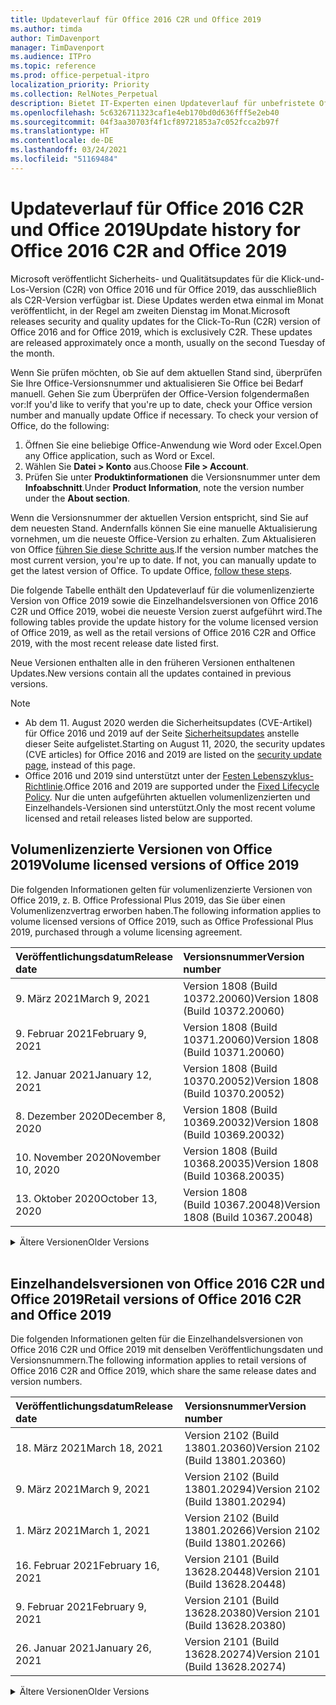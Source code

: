 ```yaml
---
title: Updateverlauf für Office 2016 C2R und Office 2019
ms.author: timda
author: TimDavenport
manager: TimDavenport
ms.audience: ITPro
ms.topic: reference
ms.prod: office-perpetual-itpro
localization_priority: Priority
ms.collection: RelNotes_Perpetual
description: Bietet IT-Experten einen Updateverlauf für unbefristete Office 2016- und 2019-Versionen, die Klick-und-Los (C2R) verwenden.
ms.openlocfilehash: 5c6326711323caf1e4eb170bd0d636fff5e2eb40
ms.sourcegitcommit: 04f3aa30703f4f1cf89721853a7c052fcca2b97f
ms.translationtype: HT
ms.contentlocale: de-DE
ms.lasthandoff: 03/24/2021
ms.locfileid: "51169484"
---
```

# <a name="update-history-for-office-2016-c2r-and-office-2019"></a><span data-ttu-id="b122c-103">Updateverlauf für Office 2016 C2R und Office 2019</span><span class="sxs-lookup"><span data-stu-id="b122c-103">Update history for Office 2016 C2R and Office 2019</span></span>

<span data-ttu-id="b122c-p101">Microsoft veröffentlicht Sicherheits- und Qualitätsupdates für die Klick-und-Los-Version (C2R) von Office 2016 und für Office 2019, das ausschließlich als C2R-Version verfügbar ist. Diese Updates werden etwa einmal im Monat veröffentlicht, in der Regel am zweiten Dienstag im Monat.</span><span class="sxs-lookup"><span data-stu-id="b122c-p101">Microsoft releases security and quality updates for the Click-To-Run (C2R) version of Office 2016 and for Office 2019, which is exclusively C2R. These updates are released approximately once a month, usually on the second Tuesday of the month.</span></span>

<span data-ttu-id="b122c-p102">Wenn Sie prüfen möchten, ob Sie auf dem aktuellen Stand sind, überprüfen Sie Ihre Office-Versionsnummer und aktualisieren Sie Office bei Bedarf manuell. Gehen Sie zum Überprüfen der Office-Version folgendermaßen vor:</span><span class="sxs-lookup"><span data-stu-id="b122c-p102">If you'd like to verify that you're up to date, check your Office version number and manually update Office if necessary. To check your version of Office, do the following:</span></span>

  1.    <span data-ttu-id="b122c-108">Öffnen Sie eine beliebige Office-Anwendung wie Word oder Excel.</span><span class="sxs-lookup"><span data-stu-id="b122c-108">Open any Office application, such as Word or Excel.</span></span>
  2.    <span data-ttu-id="b122c-109">Wählen Sie **Datei > Konto** aus.</span><span class="sxs-lookup"><span data-stu-id="b122c-109">Choose **File > Account**.</span></span>
  3.    <span data-ttu-id="b122c-110">Prüfen Sie unter **Produktinformationen** die Versionsnummer unter dem **Infoabschnitt**.</span><span class="sxs-lookup"><span data-stu-id="b122c-110">Under **Product Information**, note the version number under the **About section**.</span></span>

<span data-ttu-id="b122c-p103">Wenn die Versionsnummer der aktuellen Version entspricht, sind Sie auf dem neuesten Stand. Andernfalls können Sie eine manuelle Aktualisierung vornehmen, um die neueste Office-Version zu erhalten. Zum Aktualisieren von Office [führen Sie diese Schritte aus](https://support.office.com/article/2ab296f3-7f03-43a2-8e50-46de917611c5).</span><span class="sxs-lookup"><span data-stu-id="b122c-p103">If the version number matches the most current version, you're up to date. If not, you can manually update to get the latest version of Office. To update Office, [follow these steps](https://support.office.com/article/2ab296f3-7f03-43a2-8e50-46de917611c5).</span></span>


<span data-ttu-id="b122c-114">Die folgende Tabelle enthält den Updateverlauf für die volumenlizenzierte Version von Office 2019 sowie die Einzelhandelsversionen von Office 2016 C2R und Office 2019, wobei die neueste Version zuerst aufgeführt wird.</span><span class="sxs-lookup"><span data-stu-id="b122c-114">The following tables provide the update history for the volume licensed version of Office 2019, as well as the retail versions of Office 2016 C2R and Office 2019, with the most recent release date listed first.</span></span>

<span data-ttu-id="b122c-115">Neue Versionen enthalten alle in den früheren Versionen enthaltenen Updates.</span><span class="sxs-lookup"><span data-stu-id="b122c-115">New versions contain all the updates contained in previous versions.</span></span>


 > [!NOTE]
> - <span data-ttu-id="b122c-116">Ab dem 11. August 2020 werden die Sicherheitsupdates (CVE-Artikel) für Office 2016 und 2019 auf der Seite [Sicherheitsupdates](./microsoft365-apps-security-updates.md) anstelle dieser Seite aufgelistet.</span><span class="sxs-lookup"><span data-stu-id="b122c-116">Starting on August 11, 2020, the security updates (CVE articles) for Office 2016 and 2019 are listed on the [security update page](./microsoft365-apps-security-updates.md), instead of this page.</span></span> 
> - <span data-ttu-id="b122c-117">Office 2016 und 2019 sind unterstützt unter der [Festen Lebenszyklus-Richtlinie](/lifecycle/policies/fixed).</span><span class="sxs-lookup"><span data-stu-id="b122c-117">Office 2016 and 2019 are supported under the [Fixed Lifecycle Policy](/lifecycle/policies/fixed).</span></span> <span data-ttu-id="b122c-118">Nur die unten aufgeführten aktuellen volumenlizenzierten und Einzelhandels-Versionen sind unterstützt.</span><span class="sxs-lookup"><span data-stu-id="b122c-118">Only the most recent volume licensed and retail releases listed below are supported.</span></span>


## <a name="volume-licensed-versions-of-office-2019"></a><span data-ttu-id="b122c-119">Volumenlizenzierte Versionen von Office 2019</span><span class="sxs-lookup"><span data-stu-id="b122c-119">Volume licensed versions of Office 2019</span></span>
<span data-ttu-id="b122c-120">Die folgenden Informationen gelten für volumenlizenzierte Versionen von Office 2019, z. B. Office Professional Plus 2019, das Sie über einen Volumenlizenzvertrag erworben haben.</span><span class="sxs-lookup"><span data-stu-id="b122c-120">The following information applies to volume licensed versions of Office 2019, such as Office Professional Plus 2019, purchased through a volume licensing agreement.</span></span>

[//]: # (NICHT ENTFERNEN VL TABELLE START)


|<span data-ttu-id="b122c-122">**Veröffentlichungsdatum**</span><span class="sxs-lookup"><span data-stu-id="b122c-122">**Release date**</span></span>|<span data-ttu-id="b122c-123">**Versionsnummer**</span><span class="sxs-lookup"><span data-stu-id="b122c-123">**Version number**</span></span>|
|:-----|:-----|
|<span data-ttu-id="b122c-124">9. März 2021</span><span class="sxs-lookup"><span data-stu-id="b122c-124">March 9, 2021</span></span>|<span data-ttu-id="b122c-125">Version 1808 (Build 10372.20060)</span><span class="sxs-lookup"><span data-stu-id="b122c-125">Version 1808 (Build 10372.20060)</span></span>|
|<span data-ttu-id="b122c-126">9. Februar 2021</span><span class="sxs-lookup"><span data-stu-id="b122c-126">February 9, 2021</span></span>|<span data-ttu-id="b122c-127">Version 1808 (Build 10371.20060)</span><span class="sxs-lookup"><span data-stu-id="b122c-127">Version 1808 (Build 10371.20060)</span></span>|
|<span data-ttu-id="b122c-128">12. Januar 2021</span><span class="sxs-lookup"><span data-stu-id="b122c-128">January 12, 2021</span></span>|<span data-ttu-id="b122c-129">Version 1808 (Build 10370.20052)</span><span class="sxs-lookup"><span data-stu-id="b122c-129">Version 1808 (Build 10370.20052)</span></span>|
|<span data-ttu-id="b122c-130">8. Dezember 2020</span><span class="sxs-lookup"><span data-stu-id="b122c-130">December 8, 2020</span></span>|<span data-ttu-id="b122c-131">Version 1808 (Build 10369.20032)</span><span class="sxs-lookup"><span data-stu-id="b122c-131">Version 1808 (Build 10369.20032)</span></span>|
|<span data-ttu-id="b122c-132">10. November 2020</span><span class="sxs-lookup"><span data-stu-id="b122c-132">November 10, 2020</span></span>|<span data-ttu-id="b122c-133">Version 1808 (Build 10368.20035)</span><span class="sxs-lookup"><span data-stu-id="b122c-133">Version 1808 (Build 10368.20035)</span></span>|
|<span data-ttu-id="b122c-134">13. Oktober 2020</span><span class="sxs-lookup"><span data-stu-id="b122c-134">October 13, 2020</span></span>|<span data-ttu-id="b122c-135">Version 1808 (Build 10367.20048)</span><span class="sxs-lookup"><span data-stu-id="b122c-135">Version 1808 (Build 10367.20048)</span></span>|


[//]: # (NICHT ENTFERNEN VL TABELLE ENDE)

<details>
<summary><span data-ttu-id="b122c-137">Ältere Versionen</span><span class="sxs-lookup"><span data-stu-id="b122c-137">Older Versions</span></span></summary>
 

[//]: # (NICHT ENTFERNEN VL ALTE TABELLE START)


|<span data-ttu-id="b122c-139">**Veröffentlichungsdatum**</span><span class="sxs-lookup"><span data-stu-id="b122c-139">**Release date**</span></span>|<span data-ttu-id="b122c-140">**Versionsnummer**</span><span class="sxs-lookup"><span data-stu-id="b122c-140">**Version number**</span></span>|
|:-----|:-----|
|<span data-ttu-id="b122c-141">8. September 2020</span><span class="sxs-lookup"><span data-stu-id="b122c-141">September 8, 2020</span></span>|<span data-ttu-id="b122c-142">Version 1808 (Build 10366.20016)</span><span class="sxs-lookup"><span data-stu-id="b122c-142">Version 1808 (Build 10366.20016)</span></span>|
|<span data-ttu-id="b122c-143">11. August 2020</span><span class="sxs-lookup"><span data-stu-id="b122c-143">August 11, 2020</span></span>|<span data-ttu-id="b122c-144">Version 1808 (Build 10364.20059)</span><span class="sxs-lookup"><span data-stu-id="b122c-144">Version 1808 (Build 10364.20059)</span></span>|
|<span data-ttu-id="b122c-145">14. Juli 2020</span><span class="sxs-lookup"><span data-stu-id="b122c-145">July 14, 2020</span></span>   |<span data-ttu-id="b122c-146">Version 1808 (Build 10363.20015)</span><span class="sxs-lookup"><span data-stu-id="b122c-146">Version 1808 (Build 10363.20015)</span></span>  |
|<span data-ttu-id="b122c-147">9. Juni 2020</span><span class="sxs-lookup"><span data-stu-id="b122c-147">June 9, 2020</span></span>   |<span data-ttu-id="b122c-148">Version 1808 (Build 10361.20002)</span><span class="sxs-lookup"><span data-stu-id="b122c-148">Version 1808 (Build 10361.20002)</span></span>  |
|<span data-ttu-id="b122c-149">12. Mai 2020</span><span class="sxs-lookup"><span data-stu-id="b122c-149">May 12, 2020</span></span>   |<span data-ttu-id="b122c-150">Version 1808 (Build 10359.20023)</span><span class="sxs-lookup"><span data-stu-id="b122c-150">Version 1808 (Build 10359.20023)</span></span>  |
|<span data-ttu-id="b122c-151">14. April 2020</span><span class="sxs-lookup"><span data-stu-id="b122c-151">April 14, 2020</span></span>   |<span data-ttu-id="b122c-152">Version 1808 (Build 10358.20061)</span><span class="sxs-lookup"><span data-stu-id="b122c-152">Version 1808 (Build 10358.20061)</span></span>  |
|<span data-ttu-id="b122c-153">10. März 2020</span><span class="sxs-lookup"><span data-stu-id="b122c-153">March 10, 2020</span></span>   |<span data-ttu-id="b122c-154">Version 1808 (Build 10357.20081)</span><span class="sxs-lookup"><span data-stu-id="b122c-154">Version 1808 (Build 10357.20081)</span></span>  |
|<span data-ttu-id="b122c-155">11. Februar 2020</span><span class="sxs-lookup"><span data-stu-id="b122c-155">February 11, 2020</span></span>   |<span data-ttu-id="b122c-156">Version 1808 (Build 10356.20006)</span><span class="sxs-lookup"><span data-stu-id="b122c-156">Version 1808 (Build 10356.20006)</span></span>  |


[//]: # (NICHT ENTFERNEN VL ALTE TABELLE ENDE)

</details>


<br/>

## <a name="retail-versions-of-office-2016-c2r-and-office-2019"></a><span data-ttu-id="b122c-158">Einzelhandelsversionen von Office 2016 C2R und Office 2019</span><span class="sxs-lookup"><span data-stu-id="b122c-158">Retail versions of Office 2016 C2R and Office 2019</span></span>
<span data-ttu-id="b122c-159">Die folgenden Informationen gelten für die Einzelhandelsversionen von Office 2016 C2R und Office 2019 mit denselben Veröffentlichungsdaten und Versionsnummern.</span><span class="sxs-lookup"><span data-stu-id="b122c-159">The following information applies to retail versions of Office 2016 C2R and Office 2019, which share the same release dates and version numbers.</span></span>

[//]: # (NICHT ENTFERNEN EINZELHANDEL TABELLE START)


|<span data-ttu-id="b122c-161">**Veröffentlichungsdatum**</span><span class="sxs-lookup"><span data-stu-id="b122c-161">**Release date**</span></span>|<span data-ttu-id="b122c-162">**Versionsnummer**</span><span class="sxs-lookup"><span data-stu-id="b122c-162">**Version number**</span></span>|
|:-----|:-----|
|<span data-ttu-id="b122c-163">18. März 2021</span><span class="sxs-lookup"><span data-stu-id="b122c-163">March 18, 2021</span></span>|<span data-ttu-id="b122c-164">Version 2102 (Build 13801.20360)</span><span class="sxs-lookup"><span data-stu-id="b122c-164">Version 2102 (Build 13801.20360)</span></span>|
|<span data-ttu-id="b122c-165">9. März 2021</span><span class="sxs-lookup"><span data-stu-id="b122c-165">March 9, 2021</span></span>|<span data-ttu-id="b122c-166">Version 2102 (Build 13801.20294)</span><span class="sxs-lookup"><span data-stu-id="b122c-166">Version 2102 (Build 13801.20294)</span></span>|
|<span data-ttu-id="b122c-167">1. März 2021</span><span class="sxs-lookup"><span data-stu-id="b122c-167">March 1, 2021</span></span>|<span data-ttu-id="b122c-168">Version 2102 (Build 13801.20266)</span><span class="sxs-lookup"><span data-stu-id="b122c-168">Version 2102 (Build 13801.20266)</span></span>|
|<span data-ttu-id="b122c-169">16. Februar 2021</span><span class="sxs-lookup"><span data-stu-id="b122c-169">February 16, 2021</span></span>|<span data-ttu-id="b122c-170">Version 2101 (Build 13628.20448)</span><span class="sxs-lookup"><span data-stu-id="b122c-170">Version 2101 (Build 13628.20448)</span></span>|
|<span data-ttu-id="b122c-171">9. Februar 2021</span><span class="sxs-lookup"><span data-stu-id="b122c-171">February 9, 2021</span></span>|<span data-ttu-id="b122c-172">Version 2101 (Build 13628.20380)</span><span class="sxs-lookup"><span data-stu-id="b122c-172">Version 2101 (Build 13628.20380)</span></span>|
|<span data-ttu-id="b122c-173">26. Januar 2021</span><span class="sxs-lookup"><span data-stu-id="b122c-173">January 26, 2021</span></span>|<span data-ttu-id="b122c-174">Version 2101 (Build 13628.20274)</span><span class="sxs-lookup"><span data-stu-id="b122c-174">Version 2101 (Build 13628.20274)</span></span>|


[//]: # (NICHT ENTFERNEN EINZELHANDEL TABELLE ENDE)

<details>
<summary><span data-ttu-id="b122c-176">Ältere Versionen</span><span class="sxs-lookup"><span data-stu-id="b122c-176">Older Versions</span></span></summary>
 

[//]: # (NICHT ENTFERNEN EINZELHANDEL ALTE TABELLE START)


|<span data-ttu-id="b122c-178">**Veröffentlichungsdatum**</span><span class="sxs-lookup"><span data-stu-id="b122c-178">**Release date**</span></span>|<span data-ttu-id="b122c-179">**Versionsnummer**</span><span class="sxs-lookup"><span data-stu-id="b122c-179">**Version number**</span></span>|
|:-----|:-----|
|<span data-ttu-id="b122c-180">21. Januar 2021</span><span class="sxs-lookup"><span data-stu-id="b122c-180">January 21, 2021</span></span>|<span data-ttu-id="b122c-181">Version 2012 (Build 13530.20440)</span><span class="sxs-lookup"><span data-stu-id="b122c-181">Version 2012 (Build 13530.20440)</span></span>|
|<span data-ttu-id="b122c-182">12. Januar 2021</span><span class="sxs-lookup"><span data-stu-id="b122c-182">January 12, 2021</span></span>|<span data-ttu-id="b122c-183">Version 2012 (Build 13530.20376)</span><span class="sxs-lookup"><span data-stu-id="b122c-183">Version 2012 (Build 13530.20376)</span></span>|
|<span data-ttu-id="b122c-184">5. Januar 2021</span><span class="sxs-lookup"><span data-stu-id="b122c-184">January 5, 2021</span></span>|<span data-ttu-id="b122c-185">Version 2012 (Build 13530.20316)</span><span class="sxs-lookup"><span data-stu-id="b122c-185">Version 2012 (Build 13530.20316)</span></span>|
|<span data-ttu-id="b122c-186">21. Dezember 2020</span><span class="sxs-lookup"><span data-stu-id="b122c-186">December 21, 2020</span></span>|<span data-ttu-id="b122c-187">Version 2011 (Build 13426.20404)</span><span class="sxs-lookup"><span data-stu-id="b122c-187">Version 2011 (Build 13426.20404)</span></span>|
|<span data-ttu-id="b122c-188">8. Dezember 2020</span><span class="sxs-lookup"><span data-stu-id="b122c-188">December 8, 2020</span></span>|<span data-ttu-id="b122c-189">Version 2011 (Build 13426.20332)</span><span class="sxs-lookup"><span data-stu-id="b122c-189">Version 2011 (Build 13426.20332)</span></span>|
|<span data-ttu-id="b122c-190">2. Dezember 2020</span><span class="sxs-lookup"><span data-stu-id="b122c-190">December 2, 2020</span></span>|<span data-ttu-id="b122c-191">Version 2011 (Build 13426.20308)</span><span class="sxs-lookup"><span data-stu-id="b122c-191">Version 2011 (Build 13426.20308)</span></span>|
|<span data-ttu-id="b122c-192">30. November 2020</span><span class="sxs-lookup"><span data-stu-id="b122c-192">November 30, 2020</span></span>|<span data-ttu-id="b122c-193">Version 2011 (Build 13426.20294)</span><span class="sxs-lookup"><span data-stu-id="b122c-193">Version 2011 (Build 13426.20294)</span></span>|
|<span data-ttu-id="b122c-194">23. November 2020</span><span class="sxs-lookup"><span data-stu-id="b122c-194">November 23, 2020</span></span>|<span data-ttu-id="b122c-195">Version 2011 (Build 13426.20274)</span><span class="sxs-lookup"><span data-stu-id="b122c-195">Version 2011 (Build 13426.20274)</span></span>|
|<span data-ttu-id="b122c-196">17. November 2020</span><span class="sxs-lookup"><span data-stu-id="b122c-196">November 17, 2020</span></span>|<span data-ttu-id="b122c-197">Version 2010 (Build 13328.20408)</span><span class="sxs-lookup"><span data-stu-id="b122c-197">Version 2010 (Build 13328.20408)</span></span>|
|<span data-ttu-id="b122c-198">10. November 2020</span><span class="sxs-lookup"><span data-stu-id="b122c-198">November 10, 2020</span></span>|<span data-ttu-id="b122c-199">Version 2010 (Build 13328.20356)</span><span class="sxs-lookup"><span data-stu-id="b122c-199">Version 2010 (Build 13328.20356)</span></span>|
|<span data-ttu-id="b122c-200">27. Oktober 2020</span><span class="sxs-lookup"><span data-stu-id="b122c-200">October 27, 2020</span></span>|<span data-ttu-id="b122c-201">Version 2010 (Build 13328.20292)</span><span class="sxs-lookup"><span data-stu-id="b122c-201">Version 2010 (Build 13328.20292)</span></span>|
|<span data-ttu-id="b122c-202">21. Oktober 2020</span><span class="sxs-lookup"><span data-stu-id="b122c-202">October 21, 2020</span></span>|<span data-ttu-id="b122c-203">Version 2009 (Build 13231.20418)</span><span class="sxs-lookup"><span data-stu-id="b122c-203">Version 2009 (Build 13231.20418)</span></span>|
|<span data-ttu-id="b122c-204">13. Oktober 2020</span><span class="sxs-lookup"><span data-stu-id="b122c-204">October 13, 2020</span></span>|<span data-ttu-id="b122c-205">Version 2009 (Build 13231.20390)</span><span class="sxs-lookup"><span data-stu-id="b122c-205">Version 2009 (Build 13231.20390)</span></span>|
|<span data-ttu-id="b122c-206">8. Oktober 2020</span><span class="sxs-lookup"><span data-stu-id="b122c-206">October 8, 2020</span></span>|<span data-ttu-id="b122c-207">Version 2009 (Build 13231.20368)</span><span class="sxs-lookup"><span data-stu-id="b122c-207">Version 2009 (Build 13231.20368)</span></span>|
|<span data-ttu-id="b122c-208">28. September 2020</span><span class="sxs-lookup"><span data-stu-id="b122c-208">September 28, 2020</span></span>|<span data-ttu-id="b122c-209">Version 2009 (Build 13231.20262)</span><span class="sxs-lookup"><span data-stu-id="b122c-209">Version 2009 (Build 13231.20262)</span></span>|
|<span data-ttu-id="b122c-210">22. September 2020</span><span class="sxs-lookup"><span data-stu-id="b122c-210">September 22, 2020</span></span>|<span data-ttu-id="b122c-211">Version 2008 (Build 13127.20508)</span><span class="sxs-lookup"><span data-stu-id="b122c-211">Version 2008 (Build 13127.20508)</span></span>|
|<span data-ttu-id="b122c-212">9. September 2020</span><span class="sxs-lookup"><span data-stu-id="b122c-212">September 9, 2020</span></span>|<span data-ttu-id="b122c-213">Version 2008 (Build 13127.20408)</span><span class="sxs-lookup"><span data-stu-id="b122c-213">Version 2008 (Build 13127.20408)</span></span>|
|<span data-ttu-id="b122c-214">31. August 2020</span><span class="sxs-lookup"><span data-stu-id="b122c-214">August 31, 2020</span></span>|<span data-ttu-id="b122c-215">Version 2008 (Build 13127.20296)</span><span class="sxs-lookup"><span data-stu-id="b122c-215">Version 2008 (Build 13127.20296)</span></span>|
|<span data-ttu-id="b122c-216">25. August 2020</span><span class="sxs-lookup"><span data-stu-id="b122c-216">August 25, 2020</span></span>|<span data-ttu-id="b122c-217">Version 2007 (Build 13029.20460)</span><span class="sxs-lookup"><span data-stu-id="b122c-217">Version 2007 (Build 13029.20460)</span></span>|
|<span data-ttu-id="b122c-218">11. August 2020</span><span class="sxs-lookup"><span data-stu-id="b122c-218">August 11, 2020</span></span>|<span data-ttu-id="b122c-219">Version 2007 (Build 13029.20344)</span><span class="sxs-lookup"><span data-stu-id="b122c-219">Version 2007 (Build 13029.20344)</span></span>|
|<span data-ttu-id="b122c-220">30. Juli 2020</span><span class="sxs-lookup"><span data-stu-id="b122c-220">July 30, 2020</span></span>|<span data-ttu-id="b122c-221">Version 2007 (Build 13029.20308)</span><span class="sxs-lookup"><span data-stu-id="b122c-221">Version 2007 (Build 13029.20308)</span></span>  |
|<span data-ttu-id="b122c-222">28. Juli 2020</span><span class="sxs-lookup"><span data-stu-id="b122c-222">July 28, 2020</span></span>|<span data-ttu-id="b122c-223">Version 2006 (Build 13001.20498)</span><span class="sxs-lookup"><span data-stu-id="b122c-223">Version 2006 (Build 13001.20498)</span></span>  |
|<span data-ttu-id="b122c-224">14. Juli 2020</span><span class="sxs-lookup"><span data-stu-id="b122c-224">July 14, 2020</span></span>|<span data-ttu-id="b122c-225">Version 2006 (Build 13001.20384)</span><span class="sxs-lookup"><span data-stu-id="b122c-225">Version 2006 (Build 13001.20384)</span></span>  |
|<span data-ttu-id="b122c-226">30. Juni 2020</span><span class="sxs-lookup"><span data-stu-id="b122c-226">June 30, 2020</span></span>|<span data-ttu-id="b122c-227">Version 2006 (Build 13001.20266)</span><span class="sxs-lookup"><span data-stu-id="b122c-227">Version 2006 (Build 13001.20266)</span></span>  |
|<span data-ttu-id="b122c-228">24. Juni 2020</span><span class="sxs-lookup"><span data-stu-id="b122c-228">June 24, 2020</span></span>|<span data-ttu-id="b122c-229">Version 2005 (Build 12827.20470)</span><span class="sxs-lookup"><span data-stu-id="b122c-229">Version 2005 (Build 12827.20470)</span></span>  |
|<span data-ttu-id="b122c-230">9. Juni 2020</span><span class="sxs-lookup"><span data-stu-id="b122c-230">June 9, 2020</span></span>|<span data-ttu-id="b122c-231">Version 2005 (Build 12827.20336)</span><span class="sxs-lookup"><span data-stu-id="b122c-231">Version 2005 (Build 12827.20336)</span></span>  |
|<span data-ttu-id="b122c-232">2. Juni 2020</span><span class="sxs-lookup"><span data-stu-id="b122c-232">June 2, 2020</span></span>|<span data-ttu-id="b122c-233">Version 2005 (Build 12827.20268)</span><span class="sxs-lookup"><span data-stu-id="b122c-233">Version 2005 (Build 12827.20268)</span></span>  |
|<span data-ttu-id="b122c-234">21. Mai 2020</span><span class="sxs-lookup"><span data-stu-id="b122c-234">May 21, 2020</span></span>|<span data-ttu-id="b122c-235">Version 2004 (Build 12730.20352)</span><span class="sxs-lookup"><span data-stu-id="b122c-235">Version 2004 (Build 12730.20352)</span></span>  |
|<span data-ttu-id="b122c-236">12. Mai 2020</span><span class="sxs-lookup"><span data-stu-id="b122c-236">May 12, 2020</span></span>|<span data-ttu-id="b122c-237">Version 2004 (Build 12730.20270)</span><span class="sxs-lookup"><span data-stu-id="b122c-237">Version 2004 (Build 12730.20270)</span></span>  |
|<span data-ttu-id="b122c-238">4. Mai 2020</span><span class="sxs-lookup"><span data-stu-id="b122c-238">May 4, 2020</span></span>|<span data-ttu-id="b122c-239">Version 2004 (Build 12730.20250)</span><span class="sxs-lookup"><span data-stu-id="b122c-239">Version 2004 (Build 12730.20250)</span></span>  |
|<span data-ttu-id="b122c-240">29. April 2020</span><span class="sxs-lookup"><span data-stu-id="b122c-240">April 29, 2020</span></span>|<span data-ttu-id="b122c-241">Version 2004 (Build 12730.20236)</span><span class="sxs-lookup"><span data-stu-id="b122c-241">Version 2004 (Build 12730.20236)</span></span>  |
|<span data-ttu-id="b122c-242">15. April 2020</span><span class="sxs-lookup"><span data-stu-id="b122c-242">April 15, 2020</span></span>|<span data-ttu-id="b122c-243">Version 2003 (Build 12624.20466)</span><span class="sxs-lookup"><span data-stu-id="b122c-243">Version 2003 (Build 12624.20466)</span></span>  |
|<span data-ttu-id="b122c-244">14. April 2020</span><span class="sxs-lookup"><span data-stu-id="b122c-244">April 14, 2020</span></span>|<span data-ttu-id="b122c-245">Version 2003 (Build 12624.20442)</span><span class="sxs-lookup"><span data-stu-id="b122c-245">Version 2003 (Build 12624.20442)</span></span>  |
|<span data-ttu-id="b122c-246">31. März 2020</span><span class="sxs-lookup"><span data-stu-id="b122c-246">March 31, 2020</span></span>|<span data-ttu-id="b122c-247">Version 2003 (Build 12624.20382)</span><span class="sxs-lookup"><span data-stu-id="b122c-247">Version 2003 (Build 12624.20382)</span></span>  |
|<span data-ttu-id="b122c-248">25. März 2020</span><span class="sxs-lookup"><span data-stu-id="b122c-248">March 25, 2020</span></span>|<span data-ttu-id="b122c-249">Version 2003 (Build 12624.20320)</span><span class="sxs-lookup"><span data-stu-id="b122c-249">Version 2003 (Build 12624.20320)</span></span>  |
|<span data-ttu-id="b122c-250">10. März 2020</span><span class="sxs-lookup"><span data-stu-id="b122c-250">March 10, 2020</span></span>|<span data-ttu-id="b122c-251">Version 2002 (Build 12527.20278)</span><span class="sxs-lookup"><span data-stu-id="b122c-251">Version 2002 (Build 12527.20278)</span></span>  |
|<span data-ttu-id="b122c-252">1. März 2020</span><span class="sxs-lookup"><span data-stu-id="b122c-252">March 1, 2020</span></span>   |<span data-ttu-id="b122c-253">Version 2002 (Build 12527.20242)</span><span class="sxs-lookup"><span data-stu-id="b122c-253">Version 2002 (Build 12527.20242)</span></span>  |


[//]: # (NICHT ENTFERNEN EINZELHANDEL ALTE TABELLE ENDE)


</details>